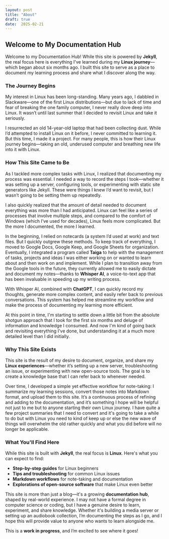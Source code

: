 ```yaml
---
layout: post
title: "About"
draft: true
date:  2025-02-21
---
```




## Welcome to My Documentation Hub

Welcome to my Documentation Hub\! While this site is powered by **Jekyll**, the real focus here is everything I've learned during my **Linux journey**—which began about six months ago. I built this site to serve as a place to document my learning process and share what I discover along the way.

### The Journey Begins

My interest in Linux has been long-standing. Many years ago, I dabbled in Slackware—one of the first Linux distributions—but due to lack of time and fear of breaking the one family computer, I never really dove deep into Linux. It wasn’t until last summer that I decided to revisit Linux and take it seriously.

I resurrected an old 14-year-old laptop that had been collecting dust. While I’d attempted to install Linux on it before, I never committed to learning it. But this time, I made it a project. For many people, this is how their Linux journey begins—taking an old, underused computer and breathing new life into it with Linux.

### How This Site Came to Be

As I tackled more complex tasks with Linux, I realized that documenting my process was essential. I needed a way to record the steps I took—whether it was setting up a server, configuring tools, or experimenting with static site generators like Jekyll. These were things I knew I’d want to revisit, but I wasn’t going to be setting them up repeatedly.

I also quickly realized that the amount of detail needed to document everything was more than I had anticipated. Linux can feel like a series of processes that involve multiple steps, and compared to the comfort of Windows (which I’ve used for decades), Linux feels more complicated. But the more I documented, the more I learned.

In the beginning, I relied on notecards (a system I’d used at work) and text files. But I quickly outgrew these methods. To keep track of everything, I moved to Google Docs, Google Keep, and Google Sheets for organization. Eventually, I integrated a program called **Taiga** to help with the management of tasks, projects and ideas I was either working on or wanted to learn about and then work on and implement. While I plan to transition away from the Google tools in the future, they currently allowed me to easily dictate and document my notes—thanks to **Whisper AI**, a voice-to-text app that has been invaluable in speeding up my writing process.

With Whisper AI, combined with **ChatGPT**, I can quickly record my thoughts, generate more complex content, and easily refer back to previous conversations. This system has helped me streamline my workflow and make the process of documenting my learning more efficient.

At this point in time, I'm starting to settle down a little bit from the absolute shotgun approach that I took for the first six months and deluge of information and knowledge I consumed. And now I'm kind of going back and revisiting everything I've done, but understanding it at a much more detailed level than I did initially. 

### Why This Site Exists

This site is the result of my desire to document, organize, and share my **Linux experiences**—whether it’s setting up a new server, troubleshooting an issue, or experimenting with new open-source tools. The goal is to create a knowledge base that I can refer back to whenever needed.

Over time, I developed a simple yet effective workflow for note-taking: I summarize my learning sessions, convert those notes into Markdown format, and upload them to this site. It’s a continuous process of refining and adding to the documentation, and it’s something I hope will be helpful not just to me but to anyone starting their own Linux journey.  I have quite a few project summaries that I need to convert and it's going to take a while to do but with Linux you need to kind of keep up or else the new wave of things will overwhelm the old rather quickly and what you did before will no longer be applicable. 

### What You'll Find Here

While this site is built with **Jekyll**, the real focus is **Linux**. Here's what you can expect to find:

* **Step-by-step guides** for Linux beginners  
* **Tips and troubleshooting** for common Linux issues  
* **Markdown workflows** for note-taking and documentation  
* **Explorations of open-source software** that make Linux even better

This site is more than just a blog—it's a growing **documentation hub**, shaped by real-world experience. I may not have a formal degree in computer science or coding, but I have a genuine desire to learn, experiment, and share knowledge. Whether it's building a media server or setting up an audiobook collection, I’m documenting the steps as I go, and I hope this will provide value to anyone who wants to learn alongside me.

This is a **work in progress**, and I’m excited to see where it goes\! 
